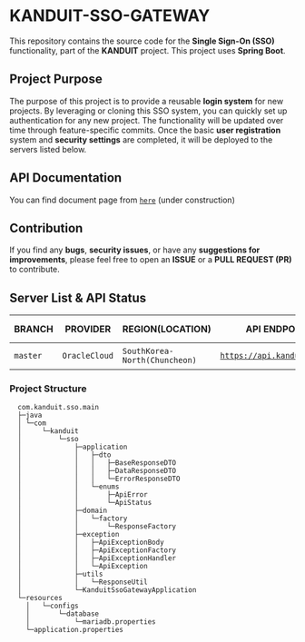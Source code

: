 # KANDUIT-SSO-GATEWAY

This repository contains the source code for the **Single Sign-On (SSO)** functionality, part of the **KANDUIT**
project. This project uses **Spring Boot**.

## Project Purpose

The purpose of this project is to provide a reusable **login system** for new projects. By leveraging or cloning this
SSO system, you can quickly set up authentication for any new project. The functionality will be updated over time
through feature-specific commits. Once the basic **user registration** system and **security settings** are completed,
it will be deployed to the servers listed below.

## API Documentation

You can find document page from [`here`](https://api.kanduit.tech/docs) (under construction)

## Contribution

If you find any **bugs**, **security issues**, or have any **suggestions for improvements**, please feel free to open an
**ISSUE** or a **PULL REQUEST (PR)** to contribute.

## Server List & API Status

| BRANCH   | PROVIDER      | REGION(LOCATION)              | API ENDPOINT                                             | API STATUS                                                                                                                                                                                                 | 
|----------|---------------|-------------------------------|----------------------------------------------------------|------------------------------------------------------------------------------------------------------------------------------------------------------------------------------------------------------------|
| `master` | `OracleCloud` | `SouthKorea-North(Chuncheon)` | [`https://api.kanduit.tech/`](https://api.kanduit.tech/) | ![Website](https://img.shields.io/website?down_color=red&down_message=PREPARING&label=RELEASE%20API&style=for-the-badge&up_color=lightgreen&up_message=ONLINE&url=https%3A%2F%2Fapi.kanduit.tech%2Fstatus) |

### Project Structure

      com.kanduit.sso.main
      ├─java
      │ └─com
      │     └─kanduit
      │         └─sso
      │             ├─application
      │             │   ├─dto
      │             │   │   ├─BaseResponseDTO
      │             │   │   ├─DataResponseDTO
      │             │   │   └─ErrorResponseDTO
      │             │   └─enums
      │             │       ├─ApiError
      │             │       └─ApiStatus
      │             ├─domain
      │             │   └─factory
      │             │       └─ResponseFactory
      │             ├─exception
      │             │   ├─ApiExceptionBody
      │             │   ├─ApiExceptionFactory
      │             │   ├─ApiExceptionHandler
      │             │   └─ApiException
      │             ├─utils
      │             │   └─ResponseUtil
      │             └─KanduitSsoGatewayApplication
      └─resources
        │   └─configs
        │       └─database
        │           └─mariadb.properties
        └─application.properties
